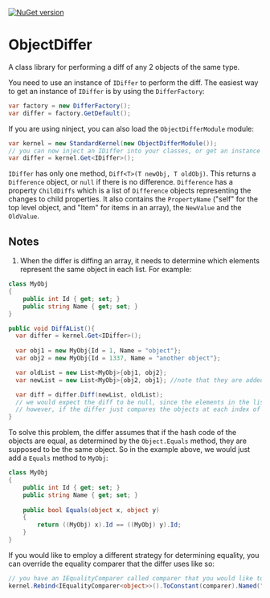 [![NuGet version](https://badge.fury.io/nu/ObjectDiffer.svg)](http://badge.fury.io/nu/ObjectDiffer)
# ObjectDiffer
A class library for performing a diff of any 2 objects of the same type.

You need to use an instance of `IDiffer` to perform the diff. The easiest way to get an instance of `IDiffer` is by using the `DifferFactory`:
```csharp
var factory = new DifferFactory();
var differ = factory.GetDefault();
```

If you are using ninject, you can also load the `ObjectDifferModule` module:
```csharp
var kernel = new StandardKernel(new ObjectDifferModule());
// you can now inject an IDiffer into your classes, or get an instance directly:
var differ = kernel.Get<IDiffer>();
```

`IDiffer` has only one method, `Diff<T>(T newObj, T oldObj)`. This returns a `Difference` object, or `null` if there is no difference. `Difference` has a property `ChildDiffs` which is a list of `Difference` objects representing the changes to child properties. It also contains the `PropertyName` ("self" for the top level object, and "Item" for items in an array), the `NewValue` and the `OldValue`. 

## Notes

1. When the differ is diffing an array, it needs to determine which elements represent the same object in each list. For example:
```csharp
class MyObj
{
    public int Id { get; set; }
    public string Name { get; set; }
}

public void DiffAList(){
  var differ = kernel.Get<IDiffer>();
  
  var obj1 = new MyObj{Id = 1, Name = "object"};
  var obj2 = new MyObj{Id = 1337, Name = "another object"};

  var oldList = new List<MyObj>{obj1, obj2};
  var newList = new List<MyObj>{obj2, obj1}; //note that they are added in reverse order

  var diff = differ.Diff(newList, oldList);
  // we would expect the diff to be null, since the elements in the list are the same
  // however, if the differ just compares the objects at each index of the array, it would think we have changed both elements
}
```
To solve this problem, the differ assumes that if the hash code of the objects are equal, as determined by the `Object.Equals` method, they are supposed to be the same object. So in the example above, we would just add a `Equals` method to `MyObj`:
```csharp
class MyObj
{
    public int Id { get; set; }
    public string Name { get; set; }
    
	public bool Equals(object x, object y)
	{
		return ((MyObj) x).Id == ((MyObj) y).Id;
	}
}
```
If you would like to employ a different strategy for determining equality, you can override the equality comparer that the differ uses like so:
```csharp
// you have an IEqualityComparer called comparer that you would like to use
kernel.Rebind<IEqualityComparer<object>>().ToConstant(comparer).Named("SameObjectComparer");
```
